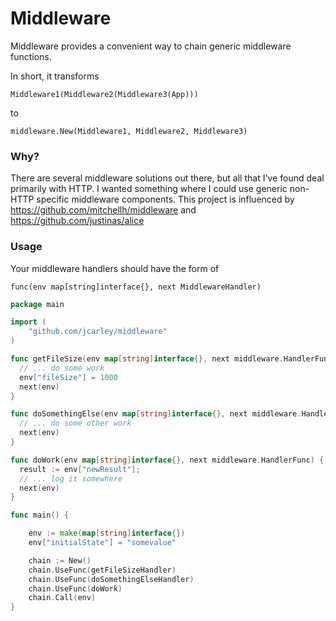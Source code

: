 # Middleware

Middleware provides a convenient way to chain
generic middleware functions.

In short, it transforms

    Middleware1(Middleware2(Middleware3(App)))

to

    middleware.New(Middleware1, Middleware2, Middleware3)

### Why?

There are several middleware solutions out there, but all that I've found deal
primarily with HTTP.  I wanted something where I could use generic non-HTTP
specific middleware components.  This project is influenced by
https://github.com/mitchellh/middleware and https://github.com/justinas/alice

### Usage

Your middleware handlers should have the form of

    func(env map[string]interface{}, next MiddlewareHandler)


```go
package main

import (
    "github.com/jcarley/middleware"
)

func getFileSize(env map[string]interface{}, next middleware.HandlerFunc) {
  // ... do some work
  env["fileSize"] = 1000
  next(env)
}

func doSomethingElse(env map[string]interface{}, next middleware.HandlerFunc) {
  // ... do some other work
  next(env)
}

func doWork(env map[string]interface{}, next middleware.HandlerFunc) {
  result := env["newResult"];
  // ... log it somewhere
  next(env)
}

func main() {

    env := make(map[string]interface{})
    env["initialState"] = "somevalue"

    chain := New()
    chain.UseFunc(getFileSizeHandler)
    chain.UseFunc(doSomethingElseHandler)
    chain.UseFunc(doWork)
    chain.Call(env)
}
```
